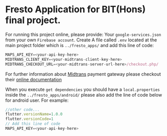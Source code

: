# Fresto Application for BIT(Hons) final project. #
For running this project online, please provide: 
Your `google-services.json` from your own `Firebase account`. 
Create A file called `.env` located at the main project folder which is `../fresto_apps/` and add this line of code:
```javascript
MAPS_API_KEY=<your-api-key-here>
MIDTRANS_CLIENT_KEY=<your-midtrans-client-key-here>
MIDTRANS_CHECKOUT_URL=<your-midtrans-server-url-here>/checkout.php/
```
For further information about [Midtrans](https://midtrans.com/) payment gateway please checkout their [online documentation](https://docs.midtrans.com/en/welcome/index.html)

When you execute `get dependencies` you should have a `local.properties` inside the `../fresto_apps/android/` please also add the line of code below for android user.
For example:
```javascript
//other code...
flutter.versionName=1.0.0
flutter.versionCode=1
// Add this line of code
MAPS_API_KEY=<your-api-key-here>
```